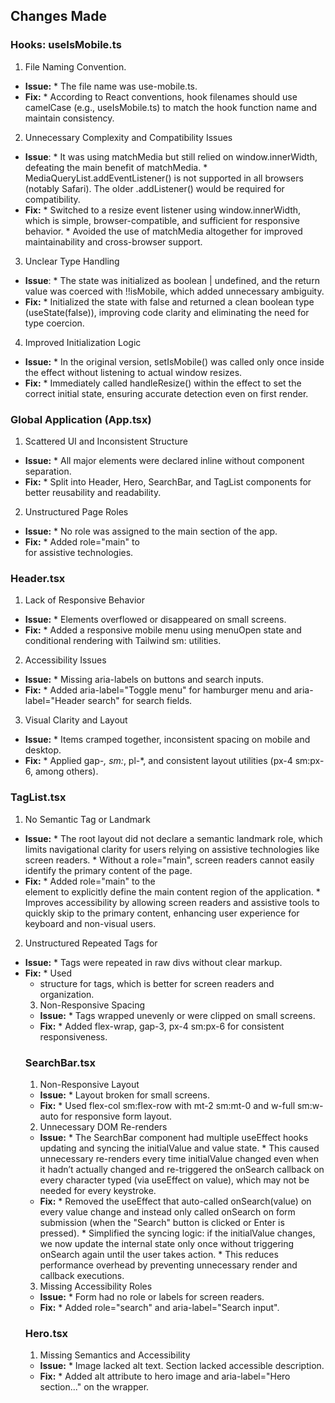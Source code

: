 
## Changes Made

### Hooks: useIsMobile.ts

1. File Naming Convention.
- **Issue:** 
      * The file name was use-mobile.ts.
- **Fix:**
      * According to React conventions, hook filenames should use camelCase (e.g., useIsMobile.ts) to match the hook function name and maintain consistency.
2. Unnecessary Complexity and Compatibility Issues
- **Issue**:
      *  It was using matchMedia but still relied on window.innerWidth, defeating the main benefit of matchMedia.
      * MediaQueryList.addEventListener() is not supported in all browsers (notably Safari). The older .addListener() would be required for compatibility.
- **Fix:**
      * Switched to a resize event listener using window.innerWidth, which is simple, browser-compatible, and sufficient for responsive behavior.
      * Avoided the use of matchMedia altogether for improved maintainability and cross-browser support.
3. Unclear Type Handling
- **Issue**:
      * The state was initialized as boolean | undefined, and the return value was coerced with !!isMobile, which added unnecessary ambiguity.
- **Fix:**
      * Initialized the state with false and returned a clean boolean type (useState<boolean>(false)), improving code clarity and eliminating the need for type coercion.
4. Improved Initialization Logic
- **Issue:**
      * In the original version, setIsMobile() was called only once inside the effect without listening to actual window resizes.
- **Fix:**
      * Immediately called handleResize() within the effect to set the correct initial state, ensuring accurate detection even on first render.

### Global Application (App.tsx)
1. Scattered UI and Inconsistent Structure
- **Issue:**
      * All major elements were declared inline without component separation.
- **Fix:**
      * Split into Header, Hero, SearchBar, and TagList components for better reusability and readability.
2. Unstructured Page Roles
- **Issue:**
      * No role was assigned to the main section of the app.
- **Fix:**
      * Added role="main" to <main> for assistive technologies.

### Header.tsx
1. Lack of Responsive Behavior
- **Issue:**
      * Elements overflowed or disappeared on small screens.
- **Fix:**
      * Added a responsive mobile menu using menuOpen state and conditional rendering with Tailwind sm: utilities.
2. Accessibility Issues
- **Issue:**
      * Missing aria-labels on buttons and search inputs.
- **Fix:**
      * Added aria-label="Toggle menu" for hamburger menu and aria-label="Header search" for search fields.
3. Visual Clarity and Layout
- **Issue:**
      * Items cramped together, inconsistent spacing on mobile and desktop.
- **Fix:**
      * Applied gap-*, sm:*, pl-*, and consistent layout utilities (px-4 sm:px-6, among others).

### TagList.tsx
1. No Semantic Tag or Landmark
- **Issue:**
      * The root layout did not declare a semantic landmark role, which limits navigational clarity for users relying on assistive technologies like screen readers.
      * Without a role="main", screen readers cannot easily identify the primary content of the page.
- **Fix:**
      * Added role="main" to the <main> element to explicitly define the main content region of the application.
      * Improves accessibility by allowing screen readers and assistive tools to quickly skip to the primary content, enhancing user experience for keyboard and non-visual users.
2. Unstructured Repeated Tags for
- **Issue:**
      * Tags were repeated in raw divs without clear markup.
- **Fix:**
      * Used <ul><li> structure for tags, which is better for screen readers and organization.
3. Non-Responsive Spacing
- **Issue:**
      * Tags wrapped unevenly or were clipped on small screens.
- **Fix:**
      * Added flex-wrap, gap-3, px-4 sm:px-6 for consistent responsiveness.

### SearchBar.tsx
1. Non-Responsive Layout
- **Issue:**
      * Layout broken for small screens.
- **Fix:**
      * Used flex-col sm:flex-row with mt-2 sm:mt-0 and w-full sm:w-auto for responsive form layout.
2. Unnecessary DOM Re-renders
- **Issue:**
      * The SearchBar component had multiple useEffect hooks updating and syncing the initialValue and value state.
      * This caused unnecessary re-renders every time initialValue changed even when it hadn’t actually changed and re-triggered the onSearch callback on every character typed (via useEffect on value), which may not be needed for every keystroke.
- **Fix:**
      * Removed the useEffect that auto-called onSearch(value) on every value change and instead only called onSearch on form submission (when the "Search" button is clicked or Enter is pressed).
      * Simplified the syncing logic: if the initialValue changes, we now update the internal state only once without triggering onSearch again until the user takes action.
      * This reduces performance overhead by preventing unnecessary render and callback executions.
3. Missing Accessibility Roles
- **Issue:**
      * Form had no role or labels for screen readers.
- **Fix:**
      * Added role="search" and aria-label="Search input".

### Hero.tsx
1. Missing Semantics and Accessibility
- **Issue:**
      * Image lacked alt text. Section lacked accessible description.
- **Fix:**
      * Added alt attribute to hero image and aria-label="Hero section..." on the wrapper.